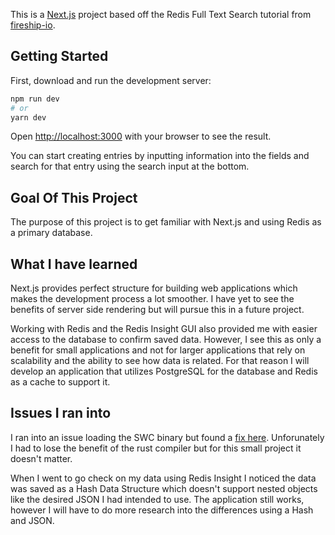 This is a [Next.js](https://nextjs.org/) project based off the Redis Full Text Search tutorial from [fireship-io](https://github.com/fireship-io/redis-nextjs-fulltext-search).

## Getting Started

First, download and run the development server:

```bash
npm run dev
# or
yarn dev
```

Open [http://localhost:3000](http://localhost:3000) with your browser to see the result.

You can start creating entries by inputting information into the fields and search for that entry using the search input at the bottom.

## Goal Of This Project

The purpose of this project is to get familiar with Next.js and using Redis as a primary database. 

## What I have learned

Next.js provides perfect structure for building web applications which makes the development process a lot smoother.
I have yet to see the benefits of server side rendering but will pursue this in a future project.

Working with Redis and the Redis Insight GUI also provided me with easier access to the database to confirm saved data. However, I see this as only a benefit for small applications and not for larger applications that rely on scalability and the ability to see how data is related.
For that reason I will develop an application that utilizes PostgreSQL for the database and Redis as a cache to support it.

## Issues I ran into
I ran into an issue loading the SWC binary but found a [fix here](https://stackoverflow.com/questions/69816589/next-failed-to-load-swc-binary). Unforunately I had to lose the benefit of the rust compiler but for this small project it doesn't matter.

When I went to go check on my data using Redis Insight I noticed the data was saved as a Hash Data Structure which doesn't support nested objects like the desired JSON I had intended to use. The application still works, however I will have to do more research into the differences using a Hash and JSON.
